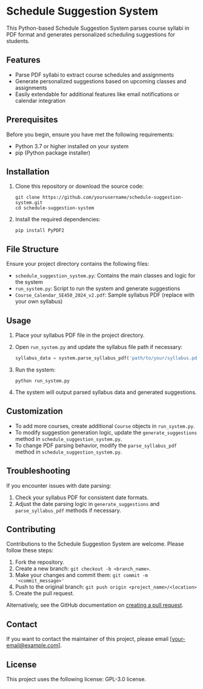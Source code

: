 # Schedule Suggestion System

This Python-based Schedule Suggestion System parses course syllabi in PDF format and generates personalized scheduling suggestions for students.

## Features

- Parse PDF syllabi to extract course schedules and assignments
- Generate personalized suggestions based on upcoming classes and assignments
- Easily extendable for additional features like email notifications or calendar integration

## Prerequisites

Before you begin, ensure you have met the following requirements:

- Python 3.7 or higher installed on your system
- pip (Python package installer)

## Installation

1. Clone this repository or download the source code:

   ```
   git clone https://github.com/yourusername/schedule-suggestion-system.git
   cd schedule-suggestion-system
   ```

2. Install the required dependencies:

   ```
   pip install PyPDF2
   ```

## File Structure

Ensure your project directory contains the following files:

- `schedule_suggestion_system.py`: Contains the main classes and logic for the system
- `run_system.py`: Script to run the system and generate suggestions
- `Course_Calendar_SE450_2024_v2.pdf`: Sample syllabus PDF (replace with your own syllabus)

## Usage

1. Place your syllabus PDF file in the project directory.

2. Open `run_system.py` and update the syllabus file path if necessary:

   ```python
   syllabus_data = system.parse_syllabus_pdf('path/to/your/syllabus.pdf')
   ```

3. Run the system:

   ```
   python run_system.py
   ```

4. The system will output parsed syllabus data and generated suggestions.

## Customization

- To add more courses, create additional `Course` objects in `run_system.py`.
- To modify suggestion generation logic, update the `generate_suggestions` method in `schedule_suggestion_system.py`.
- To change PDF parsing behavior, modify the `parse_syllabus_pdf` method in `schedule_suggestion_system.py`.

## Troubleshooting

If you encounter issues with date parsing:

1. Check your syllabus PDF for consistent date formats.
2. Adjust the date parsing logic in `generate_suggestions` and `parse_syllabus_pdf` methods if necessary.

## Contributing

Contributions to the Schedule Suggestion System are welcome. Please follow these steps:

1. Fork the repository.
2. Create a new branch: `git checkout -b <branch_name>`.
3. Make your changes and commit them: `git commit -m '<commit_message>'`
4. Push to the original branch: `git push origin <project_name>/<location>`
5. Create the pull request.

Alternatively, see the GitHub documentation on [creating a pull request](https://help.github.com/articles/creating-a-pull-request/).

## Contact

If you want to contact the maintainer of this project, please email [your-email@example.com].

## License

This project uses the following license: GPL-3.0 license.
